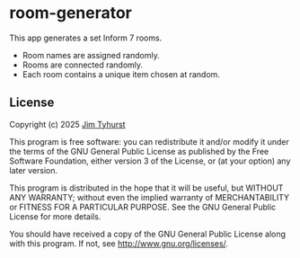 # room-generator

This app generates a set Inform 7 rooms.

- Room names are assigned randomly.
- Rooms are connected randomly.
- Each room contains a unique item chosen at random.

## License

Copyright (c) 2025 [Jim Tyhurst](https://jimtyhurst.com)

This program is free software: you can redistribute it and/or modify it under the terms of the GNU General Public License as published by the Free Software Foundation, either version 3 of the License, or (at your option) any later version.

This program is distributed in the hope that it will be useful, but WITHOUT ANY WARRANTY; without even the implied warranty of MERCHANTABILITY or FITNESS FOR A PARTICULAR PURPOSE. See the GNU General Public License for more details.

You should have received a copy of the GNU General Public License along with this program. If not, see <http://www.gnu.org/licenses/>.
